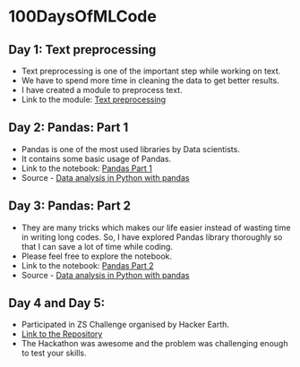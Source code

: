# 100DaysOfMLCode

## Day 1: Text preprocessing
- Text preprocessing is one of the important step while working on text.
- We have to spend more time in cleaning the data to get better results.
- I have created a module to preprocess text.
- Link to the module: [Text preprocessing](https://github.com/Abhishekmamidi123/100DaysOfMLCode/blob/master/Text_preprocessing.ipynb)

## Day 2: Pandas: Part 1
- Pandas is one of the most used libraries by Data scientists.
- It contains some basic usage of Pandas.
- Link to the notebook: [Pandas Part 1](https://github.com/Abhishekmamidi123/100DaysOfMLCode/blob/master/2_pandas_part_1.ipynb)
- Source - [Data analysis in Python with pandas](https://www.youtube.com/playlist?list=PL5-da3qGB5ICCsgW1MxlZ0Hq8LL5U3u9y)

## Day 3: Pandas: Part 2
- They are many tricks which makes our life easier instead of wasting time in writing long codes. So, I have explored Pandas library thoroughly so that I can save a lot of time while coding.
- Please feel free to explore the notebook.
- Link to the notebook: [Pandas Part 2](https://github.com/Abhishekmamidi123/100DaysOfMLCode/blob/master/3_pandas_part_2.ipynb)
- Source - [Data analysis in Python with pandas](https://www.youtube.com/playlist?list=PL5-da3qGB5ICCsgW1MxlZ0Hq8LL5U3u9y)

## Day 4 and Day 5:
- Participated in ZS Challenge organised by Hacker Earth.
- [Link to the Repository](https://github.com/Abhishekmamidi123/ZS_Data_Science_Challenge)
- The Hackathon was awesome and the problem was challenging enough to test your skills.
